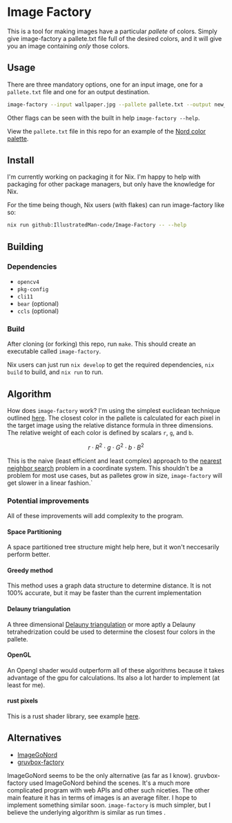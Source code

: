 # Image Factory
This is a tool for making images have a particular *pallete* of colors. 
Simply give image-factory a pallete.txt file full of the desired colors, and it will give you an image containing *only* those colors.

## Usage
There are three mandatory options, one for an input image, one for a `pallete.txt` file and one for an output destination.
```bash
image-factory --input wallpaper.jpg --pallete pallete.txt --output new_wallpaper.jpg
```
Other flags can be seen with the built in help `image-factory --help`.

View the `pallete.txt` file in this repo for an example of the [Nord color palette](https://www.nordtheme.com/).


## Install
I'm currently working on packaging it for Nix. I'm happy to help with packaging for other package managers, but only have the knowledge for Nix.

For the time being though, Nix users (with flakes) can run image-factory like so:
```bash
nix run github:IllustratedMan-code/Image-Factory -- --help
```
## Building
### Dependencies
- `opencv4`
- `pkg-config`
- `cli11`
- `bear` (optional)
- `ccls` (optional)

### Build
After cloning (or forking) this repo, run `make`. This should create an executable called `image-factory`.

Nix users can just run `nix develop` to get the required dependencies, `nix build` to build, and `nix run` to run.

## Algorithm
How does `image-factory` work? I'm using the simplest euclidean technique outlined [here](https://en.wikipedia.org/wiki/Color_difference).
The closest color in the pallete is calculated for each pixel in the target image using the relative distance formula in three dimensions.
The relative weight of each color is defined by scalars `r`, `g`, and `b`.

$$r \cdot R^2 \cdot g \cdot G^2 \cdot b \cdot B^2$$

This is the naive (least efficient and least complex) approach to the [nearest neighbor search](https://en.wikipedia.org/wiki/Nearest_neighbor_search) problem in a coordinate system. 
This shouldn't be a problem for most use cases, but as palletes grow in size, `image-factory` will get slower in a linear fashion.` 

### Potential improvements
All of these improvements will add complexity to the program.
#### Space Partitioning
A space partitioned tree structure might help here, but it won't neccesarily perform better.
#### Greedy method
This method uses a graph data structure to determine distance. It is not 100% accurate, but it may be faster than the current implementation
#### Delauny triangulation
A three dimensional [Delauny triangulation](https://en.wikipedia.org/wiki/Delaunay_triangulation) or more aptly a Delauny tetrahedrization could be used to determine the closest four colors in the pallete.
#### OpenGL
An Opengl shader would outperform all of these algorithms because it takes advantage of the gpu for calculations. Its also a lot harder to implement (at least for me).
#### rust pixels
This is a rust shader library, see example [here](https://github.com/parasyte/pixels/tree/main/examples/custom-shader).

## Alternatives
- [ImageGoNord](https://github.com/Schrodinger-Hat/ImageGoNord)
- [gruvbox-factory](https://github.com/paulopacitti/gruvbox-factory)

ImageGoNord seems to be the only alternative (as far as I know). gruvbox-factory used ImageGoNord behind the scenes. 
It's a much more complicated program with web APIs and other such niceties. The other main feature it has in terms of images is an average filter. 
I hope to implement something similar soon. `image-factory` is much simpler, but I believe the underlying algorithm is similar as run times .
